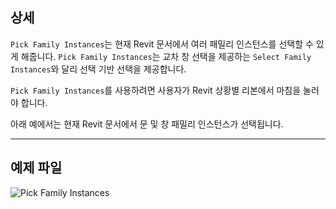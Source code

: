 ## 상세
`Pick Family Instances`는 현재 Revit 문서에서 여러 패밀리 인스턴스를 선택할 수 있게 해줍니다. `Pick Family Instances`는 교차 창 선택을 제공하는 `Select Family Instances`와 달리 선택 기반 선택을 제공합니다.

`Pick Family Instances`를 사용하려면 사용자가 Revit 상황별 리본에서 마침을 눌러야 합니다.

아래 예에서는 현재 Revit 문서에서 문 및 창 패밀리 인스턴스가 선택됩니다.

___
## 예제 파일

![Pick Family Instances](./Dynamo.Nodes.DSModelFamilyInstanceMultipleSelection_img.jpg)
